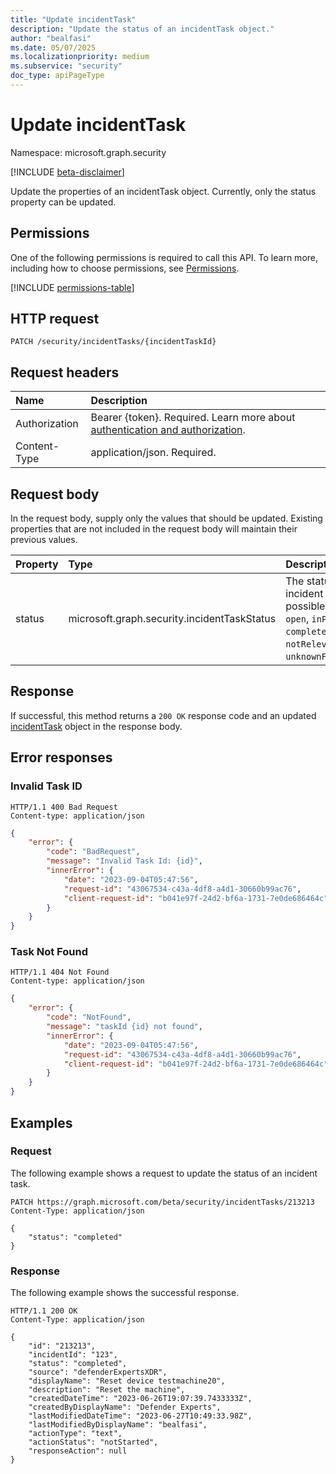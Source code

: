 ```yaml
---
title: "Update incidentTask"
description: "Update the status of an incidentTask object."
author: "bealfasi"
ms.date: 05/07/2025
ms.localizationpriority: medium
ms.subservice: "security"
doc_type: apiPageType
---
```


# Update incidentTask

Namespace: microsoft.graph.security

[!INCLUDE [beta-disclaimer](../../includes/beta-disclaimer.md)]

Update the properties of an incidentTask object. Currently, only the status property can be updated.

## Permissions

One of the following permissions is required to call this API. To learn more, including how to choose permissions, see [Permissions](/graph/permissions-overview).

<!-- {
  "blockType": "permissions",
  "name": "security-incidenttask-update"
}
-->
[!INCLUDE [permissions-table](../includes/permissions/security-incidenttask-update-permissions.md)]

## HTTP request

<!-- {
  "blockType": "ignored"
}
-->
``` http
PATCH /security/incidentTasks/{incidentTaskId}
```

## Request headers

|Name|Description|
|:---|:---|
|Authorization|Bearer {token}. Required. Learn more about [authentication and authorization](/graph/auth/auth-concepts).|
|Content-Type|application/json. Required.|

## Request body

In the request body, supply only the values that should be updated. Existing properties that are not included in the request body will maintain their previous values.

|Property|Type|Description|
|:---|:---|:---|
|status|microsoft.graph.security.incidentTaskStatus|The status of the incident task. The possible values are: `open`, `inProgress`, `completed`, `failed`, `notRelevant`, `unknownFutureValue`.|

## Response

If successful, this method returns a `200 OK` response code and an updated [incidentTask](../resources/incidenttask.md) object in the response body.

## Error responses

### Invalid Task ID

```http
HTTP/1.1 400 Bad Request
Content-type: application/json
```

```json
{
    "error": {
        "code": "BadRequest",
        "message": "Invalid Task Id: {id}",
        "innerError": {
            "date": "2023-09-04T05:47:56",
            "request-id": "43067534-c43a-4df8-a4d1-30660b99ac76",
            "client-request-id": "b041e97f-24d2-bf6a-1731-7e0de686464c"
        }
    }
}
```

### Task Not Found

```http
HTTP/1.1 404 Not Found
Content-type: application/json
```

```json
{
    "error": {
        "code": "NotFound",
        "message": "taskId {id} not found",
        "innerError": {
            "date": "2023-09-04T05:47:56",
            "request-id": "43067534-c43a-4df8-a4d1-30660b99ac76",
            "client-request-id": "b041e97f-24d2-bf6a-1731-7e0de686464c"
        }
    }
}
```

## Examples

### Request

The following example shows a request to update the status of an incident task.

<!-- {
  "blockType": "request",
  "name": "update_incidenttask"
}
-->
``` http
PATCH https://graph.microsoft.com/beta/security/incidentTasks/213213
Content-Type: application/json

{
    "status": "completed"
}
```

### Response

The following example shows the successful response.

<!-- {
  "blockType": "response",
  "truncated": true,
  "@odata.type": "microsoft.graph.security.incidentTask"
}
-->
``` http
HTTP/1.1 200 OK
Content-Type: application/json

{
    "id": "213213",
    "incidentId": "123",
    "status": "completed",
    "source": "defenderExpertsXDR",
    "displayName": "Reset device testmachine20",
    "description": "Reset the machine",
    "createdDateTime": "2023-06-26T19:07:39.7433333Z",
    "createdByDisplayName": "Defender Experts",
    "lastModifiedDateTime": "2023-06-27T10:49:33.98Z",
    "lastModifiedByDisplayName": "bealfasi",
    "actionType": "text",
    "actionStatus": "notStarted",
    "responseAction": null
}
